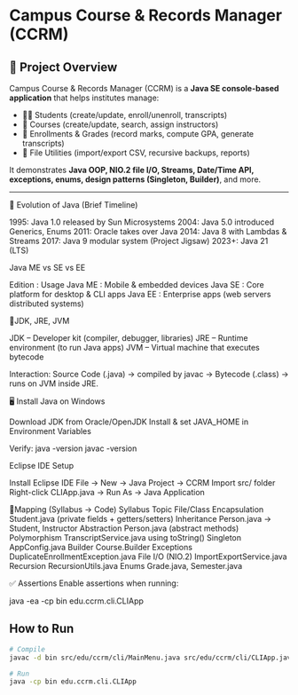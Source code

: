 # Campus Course & Records Manager (CCRM)

## 📖 Project Overview
Campus Course & Records Manager (CCRM) is a **Java SE console-based application** that helps institutes manage:
- 👩‍🎓 Students (create/update, enroll/unenroll, transcripts)
- 📘 Courses (create/update, search, assign instructors)
- 📝 Enrollments & Grades (record marks, compute GPA, generate transcripts)
- 📂 File Utilities (import/export CSV, recursive backups, reports)

It demonstrates **Java OOP, NIO.2 file I/O, Streams, Date/Time API, exceptions, enums, design patterns (Singleton, Builder)**, and more.

---

📜 Evolution of Java (Brief Timeline)

1995: Java 1.0 released by Sun Microsystems
2004: Java 5.0 introduced Generics, Enums
2011: Oracle takes over Java
2014: Java 8 with Lambdas & Streams
2017: Java 9 modular system (Project Jigsaw)
2023+: Java 21 (LTS)


Java ME vs SE vs EE

Edition	:  Usage
Java ME :  Mobile & embedded devices
Java SE	:  Core platform for desktop & CLI apps
Java EE	: Enterprise apps (web servers distributed systems)



🔷JDK, JRE, JVM

JDK – Developer kit (compiler, debugger, libraries)
JRE – Runtime environment (to run Java apps)
JVM – Virtual machine that executes bytecode

Interaction:
Source Code (.java) → compiled by javac → Bytecode (.class) → runs on JVM inside JRE.


🖥️ Install Java on Windows

Download JDK from Oracle/OpenJDK
Install & set JAVA_HOME in Environment Variables

Verify:
java -version
javac -version


Eclipse IDE Setup

Install Eclipse IDE
File → New → Java Project → CCRM
Import src/ folder
Right-click CLIApp.java → Run As → Java Application


📑Mapping (Syllabus → Code)
Syllabus Topic	       File/Class
Encapsulation	       Student.java (private fields + getters/setters)
Inheritance	           Person.java → Student, Instructor
Abstraction	           Person.java (abstract methods)
Polymorphism	       TranscriptService.java using toString()
Singleton	           AppConfig.java
Builder	               Course.Builder
Exceptions	           DuplicateEnrollmentException.java
File I/O (NIO.2)	   ImportExportService.java
Recursion	           RecursionUtils.java
Enums	               Grade.java, Semester.java

✅ Assertions
Enable assertions when running:

java -ea -cp bin edu.ccrm.cli.CLIApp


##  How to Run
```bash
# Compile
javac -d bin src/edu/ccrm/cli/MainMenu.java src/edu/ccrm/cli/CLIApp.java src/edu/ccrm/domain/*.java src/edu/ccrm/service/*.java src/edu/ccrm/io/*.java src/edu/ccrm/util/*.java src/edu/ccrm/config/*.java

# Run
java -cp bin edu.ccrm.cli.CLIApp
